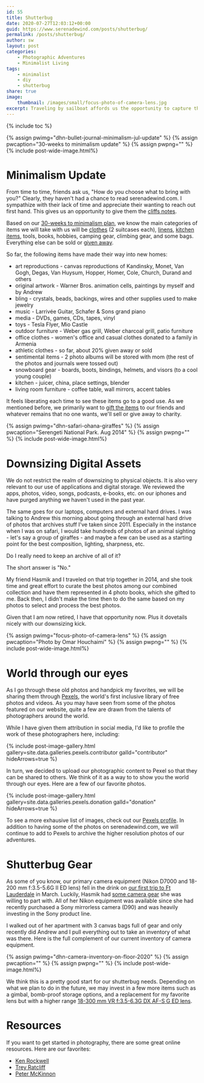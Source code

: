 ```yaml
---
id: 55
title: Shutterbug
date: 2020-07-27T12:03:12+00:00
guid: https://www.serenadewind.com/posts/shutterbug/
permalink: /posts/shutterbug/
author: sw
layout: post
categories:
    - Photographic Adventures
    - Minimalist Living
tags:
    - minimalist
    - diy
    - shutterbug
share: true
image:
    thumbnail: /images/small/focus-photo-of-camera-lens.jpg 
excerpt: Traveling by sailboat affords us the opportunity to capture the world through our eyes and to share them with you. 
---
```

{% include toc %}

{% assign pwimg="dhn-bullet-journal-minimalism-jul-update" %}
{% assign pwcaption="30-weeks to minimalism update" %}
{% assign pwpng="" %}
{% include post-wide-image.html%}

# Minimalism Update

From time to time, friends ask us, "How do you choose what to bring with you?" Clearly, they haven't had a chance to read serenadewind.com. I sympathize with their lack of time and appreciate their wanting to reach out first hand. This gives us an opportunity to give them the [cliffs notes](https://www.cliffsnotes.com/).

Based on our [30-weeks to minimalism plan](/posts/30-weeks-to-minimalism/), we know the main categories of items we will take with us will be [clothes](/posts/packing-light/) (2 suitcases each), [linens](/posts/boat-head/), [kitchen items](/posts/sea-foodie/), tools, books, hobbies, camping gear, climbing gear, and some bags. Everything else can be sold or [given away](/posts/matching-gifts/). 

So far, the following items have made their way into new homes:

 - art reproductions - canvas reproductions of Kandinsky, Monet, Van Gogh, Degas, Van Huysum, Hopper, Homer, Cole, Church, Durand and others
 - original artwork - Warner Bros. animation cells, paintings by myself and by Andrew
 - bling - crystals, beads, backings, wires and other supplies used to make jewelry 
 - music - Larrivée Guitar, Schafer & Sons grand piano 
 - media - DVDs, games, CDs, tapes, vinyl 
 - toys - Tesla Flyer, Mio Castle
 - outdoor furniture - Weber gas grill, Weber charcoal grill, patio furniture
 - office clothes - women's office and casual clothes donated to a family in Armenia
 - athletic clothes - so far, about 20% given away or sold
 - sentimental items - 2 photo albums will be stored with mom (the rest of the photos and journals were tossed out)
 - snowboard gear - boards, boots, bindings, helmets, and visors (to a cool young couple)
 - kitchen - juicer, china, place settings, blender
 - living room furniture - coffee table, wall mirrors, accent tables

It feels liberating each time to see these items go to a good use. As we mentioned before, we primarily want to [gift the items](/posts/matching-gifts/) to our friends and whatever remains that no one wants, we'll sell or give away to charity.

{% assign pwimg="dhn-safari-ohana-giraffes" %}
{% assign pwcaption="Serengeti National Park. Aug 2014" %}
{% assign pwpng="" %}
{% include post-wide-image.html%}

# Downsizing Digital Assets 

We do not restrict the realm of downsizing to physical objects. It is also very relevant to our use of applications and digital storage. We reviewed the apps, photos, video, songs, podcasts, e-books, etc. on our iphones and have purged anything we haven't used in the past year.

The same goes for our laptops, computers and external hard drives. I was talking to Andrew this morning about going through an external hard drive of photos that archives stuff I've taken since 2011. Especially in the instance when I was on safari, I would take hundreds of photos of an animal sighting - let's say a group of giraffes - and maybe a few can be used as a starting point for the best composition, lighting, sharpness, etc. 

Do I really need to keep an archive of all of it? 

The short answer is "No."

My friend Hasmik and I traveled on that trip together in 2014, and she took time and great effort to curate the best photos among our combined collection and have them represented in 4 photo books, which she gifted to me. Back then, I didn't make the time then to do the same based on my photos to select and process the best photos. 

Given that I am now retired, I have that opportunity now. Plus it dovetails nicely with our downsizing kick.

{% assign pwimg="focus-photo-of-camera-lens" %}
{% assign pwcaption="Photo by Omar Houchaimi" %}
{% assign pwpng="" %}
{% include post-wide-image.html%}

# World through our eyes

As I go through these old photos and handpick my favorites, we will be sharing them through [Pexels](https://www.pexels.com/), the world's first inclusive library of free photos and videos. As you may have seen from some of the photos featured on our website, quite a few are drawn from the talents of photographers around the world. 

While I have given them attribution in social media, I'd like to profile the work of these photographers here, including:

{% include post-image-gallery.html gallery=site.data.galleries.pexels.contributor galId="contributor" hideArrows=true %}

In turn, we decided to upload our photographic content to Pexel so that they can be shared to others. We think of it as a way to to show you the world through our eyes. Here are a few of our favorite photos. 

{% include post-image-gallery.html gallery=site.data.galleries.pexels.donation galId="donation" hideArrows=true %}

To see a more exhausive list of images, check out our [Pexels profile](https://www.pexels.com/@serenade-wind-3226109?nc#_=_). In addition to having some of the photos on serenadewind.com, we will continue to add to Pexels to archive the higher resolution photos of our adventures. 

# Shutterbug Gear

As some of you know, our primary camera equipment (Nikon D7000 and 18-200 mm f:3.5-5.6G II ED lens) fell in the drink on [our first trip to Ft Lauderdale](/posts/project-slocum-part-5/) in March. Luckily, Hasmik had [some camera gear](/posts/go-no-go-decision/) she was willing to part with. All of her Nikon equipment was available since she had recently purchased a Sony mirrorless camera (D90) and was heavily investing in the Sony product line. 

I walked out of her apartment with 3 canvas bags full of gear and only recently did Andrew and I pull everything out to take an inventory of what was there. Here is the full complement of our current inventory of camera equipment.

{% assign pwimg="dhn-camera-inventory-on-floor-2020" %}
{% assign pwcaption="" %}
{% assign pwpng="" %}
{% include post-wide-image.html%}

We think this is a pretty good start for our shutterbug needs. Depending on what we plan to do in the future, we may invest in a few more items such as a gimbal, bomb-proof storage options, and a replacement for my favorite lens but with a higher range [18-300 mm VR f:3.5-6.3G DX AF-S G ED lens](https://kenrockwell.com/nikon/18-300mm-vr.htm). 

# Resources

If you want to get started in photography, there are some great online resources. Here are our favorites:

 - [Ken Rockwell](https://www.kenrockwell.com/) 
 - [Trey Ratcliff](https://stuckincustoms.com/)
 - [Peter McKinnon](https://www.youtube.com/channel/UC3DkFux8Iv-aYnTRWzwaiBA)

